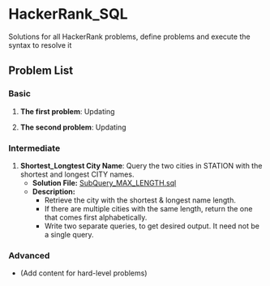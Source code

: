 # HackerRank_SQL
Solutions for all HackerRank problems, define problems and execute the syntax to resolve it

## Problem List

### Basic
1. **The first problem**: Updating
    
2. **The second problem**: Updating

### Intermediate
1. **Shortest_Longtest City Name**: Query the two cities in STATION with the shortest and longest CITY names.
   - **Solution File:** [SubQuery_MAX_LENGTH.sql](SQL/Intermediate/SubQuery_MAX_LENGTH.sql)
   - **Description:**
     - Retrieve the city with the shortest & longest name length.
     - If there are multiple cities with the same length, return the one that comes first alphabetically.
     - Write two separate queries, to get desired output. It need not be a single query.

### Advanced
- (Add content for hard-level problems)
